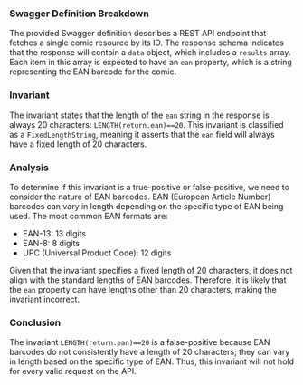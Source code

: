 ### Swagger Definition Breakdown
The provided Swagger definition describes a REST API endpoint that fetches a single comic resource by its ID. The response schema indicates that the response will contain a `data` object, which includes a `results` array. Each item in this array is expected to have an `ean` property, which is a string representing the EAN barcode for the comic.

### Invariant
The invariant states that the length of the `ean` string in the response is always 20 characters: `LENGTH(return.ean)==20`. This invariant is classified as a `FixedLengthString`, meaning it asserts that the `ean` field will always have a fixed length of 20 characters.

### Analysis
To determine if this invariant is a true-positive or false-positive, we need to consider the nature of EAN barcodes. EAN (European Article Number) barcodes can vary in length depending on the specific type of EAN being used. The most common EAN formats are:
- EAN-13: 13 digits
- EAN-8: 8 digits
- UPC (Universal Product Code): 12 digits

Given that the invariant specifies a fixed length of 20 characters, it does not align with the standard lengths of EAN barcodes. Therefore, it is likely that the `ean` property can have lengths other than 20 characters, making the invariant incorrect.

### Conclusion
The invariant `LENGTH(return.ean)==20` is a false-positive because EAN barcodes do not consistently have a length of 20 characters; they can vary in length based on the specific type of EAN. Thus, this invariant will not hold for every valid request on the API.
